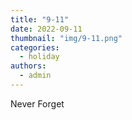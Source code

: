 ```yaml
---
title: "9-11"
date: 2022-09-11
thumbnail: "img/9-11.png"
categories: 
  - holiday
authors: 
  - admin
---
```


Never Forget

